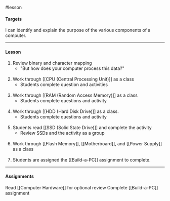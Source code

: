 #lesson

#### Targets

I can identify and explain the purpose of the various components of a computer.

---
#### Lesson

1. Review binary and character mapping
	* "But how does your computer process this data?"</br></br>
2. Work through [[CPU  (Central Processing Unit)]] as a class
	* Students complete question and activities</br></br>
3. Work through [[RAM (Random Access Memory)]] as a class
	* Students complete questions and activity</br></br>
4. Work through [[HDD (Hard Disk Drive)]] as a class.
	* Students complete questions and activity</br></br>
5. Students read [[SSD (Solid State Drive)]] and complete the activity
	* Review SSDs and the activity as a group</br></br>
6. Work through [[Flash Memory]], [[Motherboard]], and [[Power Supply]] as a class</br></br>
8. Students are assigned the [[Build-a-PC]] assignment to complete.

---
#### Assignments

Read [[Computer Hardware]] for optional review
Complete [[Build-a-PC]] assignment

 
 